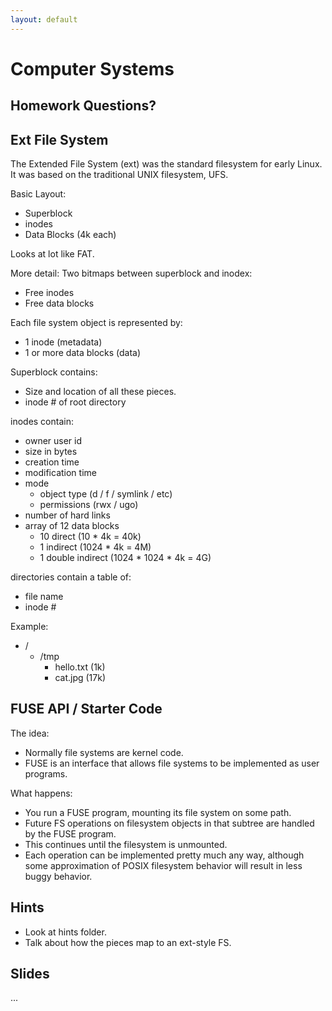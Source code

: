 ```yaml
---
layout: default
---
```


# Computer Systems

## Homework Questions?

## Ext File System

The Extended File System (ext) was the standard filesystem for early Linux. It
was based on the traditional UNIX filesystem, UFS.

Basic Layout:

 - Superblock
 - inodes
 - Data Blocks (4k each)

Looks at lot like FAT. 

More detail: Two bitmaps between superblock and inodex:

 - Free inodes
 - Free data blocks
 
Each file system object is represented by:

 - 1 inode (metadata)
 - 1 or more data blocks (data)

Superblock contains:

 - Size and location of all these pieces.
 - inode # of root directory

inodes contain:

 - owner user id
 - size in bytes
 - creation time
 - modification time
 - mode
   - object type (d / f / symlink / etc)
   - permissions (rwx / ugo)
 - number of hard links
 - array of 12 data blocks
   - 10 direct (10 * 4k = 40k)
   - 1 indirect (1024 * 4k = 4M)
   - 1 double indirect (1024 * 1024 * 4k = 4G)

directories contain a table of:

 - file name
 - inode #
 
Example:

 - /
   - /tmp
     - hello.txt (1k)
     - cat.jpg (17k)


## FUSE API / Starter Code

The idea:

 - Normally file systems are kernel code.
 - FUSE is an interface that allows file systems to be implemented
   as user programs.

What happens:

 - You run a FUSE program, mounting its file system on some path.
 - Future FS operations on filesystem objects in that subtree
   are handled by the FUSE program.
 - This continues until the filesystem is unmounted.
 - Each operation can be implemented pretty much any way, although
   some approximation of POSIX filesystem behavior will result in
   less buggy behavior.

## Hints

 - Look at hints folder.
 - Talk about how the pieces map to an ext-style FS.

## Slides

...


